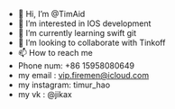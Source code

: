 - 👋 Hi, I’m @TimAid
- 👀 I’m interested in IOS development 
- 🌱 I’m currently learning swift git
- 💞️ I’m looking to collaborate with Tinkoff
- 📫 How to reach me 
- Phone num: +86 15958080649
- my email : vip.firemen@icloud.com
- my instagram: timur_hao
- my vk : @jikax

<!---
TimAid/TimAid is a ✨ special ✨ repository because its `README.md` (this file) appears on your GitHub profile.
You can click the Preview link to take a look at your changes.
--->
